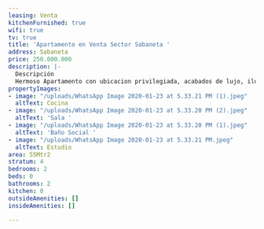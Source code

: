 ```yaml
---
leasing: Venta
kitchenFurnished: true
wifi: true
tv: true
title: 'Apartamento en Venta Sector Sabaneta '
address: Sabaneta
price: 250.000.000
description: |-
  Descripción
  Hermoso Apartamento con ubicacion privilegiada, acabados de lujo, iluminado, acogedores espacios, rodeado de naturaleza, zona muy tranquila, excelente transporte publico, ideal para, unidad completa.
propertyImages:
- image: "/uploads/WhatsApp Image 2020-01-23 at 5.33.21 PM (1).jpeg"
  altText: Cocina
- image: "/uploads/WhatsApp Image 2020-01-23 at 5.33.20 PM (2).jpeg"
  altText: 'Sala '
- image: "/uploads/WhatsApp Image 2020-01-23 at 5.33.20 PM (1).jpeg"
  altText: 'Baño Social '
- image: "/uploads/WhatsApp Image 2020-01-23 at 5.33.21 PM.jpeg"
  altText: Estudio
area: 55Mtr2
stratum: 4
bedrooms: 2
beds: 0
bathrooms: 2
kitchen: 0
outsideAmenities: []
insideAmenities: []

---
```

